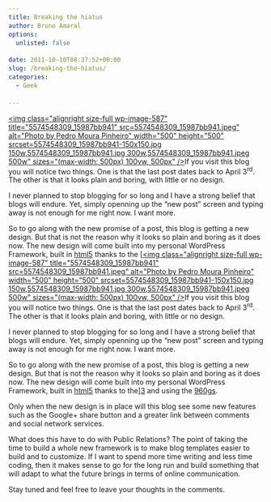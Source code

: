 ```yaml
---
title: Breaking the hiatus
author: Bruno Amaral
options:
  unlisted: false

date: 2011-10-10T08:37:52+00:00
slug: /breaking-the-hiatus/
categories:
  - Geek

---
```

[<img class="alignright size-full wp-image-587" title="5574548309_15987bb941" src=5574548309_15987bb941.jpeg" alt="Photo by Pedro Moura Pinheiro" width="500" height="500" srcset=5574548309_15987bb941-150x150.jpg 150w,5574548309_15987bb941.jpg 300w,5574548309_15987bb941.jpeg 500w" sizes="(max-width: 500px) 100vw, 500px" />][1]If you visit this blog you will notice two things. One is that the last post dates back to April 3<sup>rd</sup>. The other is that it looks plain and boring, with little or no design.

I never planned to stop blogging for so long and I have a strong belief that blogs will endure. Yet, simply openning up the &#8220;new post&#8221; screen and typing away is not enough for me right now. I want more.

So to go along with the new promise of a post, this blog is getting a new design. But that is not the reason why it looks so plain and boring as it does now. The new design will come built into my personal WordPress Framework, built in [html5][2] thanks to the [[<img class="alignright size-full wp-image-587" title="5574548309_15987bb941" src=5574548309_15987bb941.jpeg" alt="Photo by Pedro Moura Pinheiro" width="500" height="500" srcset=5574548309_15987bb941-150x150.jpg 150w,5574548309_15987bb941.jpg 300w,5574548309_15987bb941.jpeg 500w" sizes="(max-width: 500px) 100vw, 500px" />][1]If you visit this blog you will notice two things. One is that the last post dates back to April 3<sup>rd</sup>. The other is that it looks plain and boring, with little or no design.

I never planned to stop blogging for so long and I have a strong belief that blogs will endure. Yet, simply openning up the &#8220;new post&#8221; screen and typing away is not enough for me right now. I want more.

So to go along with the new promise of a post, this blog is getting a new design. But that is not the reason why it looks so plain and boring as it does now. The new design will come built into my personal WordPress Framework, built in [html5][2] thanks to the][3] and using the [960gs][4].

Only when the new design is in place will this blog see some new features such as the Google+ share button and a greater link between comments and social network services.

What does this have to do with Public Relations? The point of taking the time to build a whole new framework is to make blog templates easier to build and to customize. If I want to spend more time writing and less time coding, then it makes sense to go for the long run and build something that will adapt to what the future brings in terms of online communication.

Stay tuned and feel free to leave your thoughts in the comments.



 [1]: https://pedromourapinheiro.com/
 [2]: https://www.google.pt/search?gcx=w&sourceid=chrome&ie=UTF-8&q=what+is+html5
 [3]: https://wordpress.org/extend/themes/toolbox
 [4]: https://960.gs/
